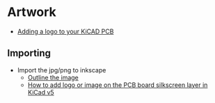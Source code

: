 # Artwork

* [Adding a logo to your KiCAD PCB](https://www.re-innovation.co.uk/docs/adding-logo-to-kicad/)

## Importing

* Import the jpg/png to inkscape
  * [Outline the image](https://www.youtube.com/watch?v=lcmY77oxd8w)
  * [How to add logo or image on the PCB board silkscreen layer in KiCad v5](https://acoptex.com/wp/how-to-add-logo-or-image-on-the-pcb-board-in-kicad-v5/)
